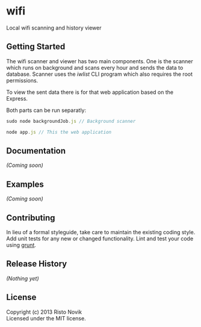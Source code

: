 # wifi

Local wifi scanning and history viewer

## Getting Started
The wifi scanner and viewer has two main components.
One is the scanner which runs on background and scans every hour and sends the data to database.
Scanner uses the _iwlist_ CLI program which also requires the root permissions.

To view the sent data there is for that web application based on the Express. 

Both parts can be run separatly:
```javascript
sudo node backgroundJob.js // Background scanner

node app.js // This the web application
```

## Documentation
_(Coming soon)_

## Examples
_(Coming soon)_

## Contributing
In lieu of a formal styleguide, take care to maintain the existing coding style. Add unit tests for any new or changed functionality. Lint and test your code using [grunt](https://github.com/gruntjs/grunt).

## Release History
_(Nothing yet)_

## License
Copyright (c) 2013 Risto Novik  
Licensed under the MIT license.
